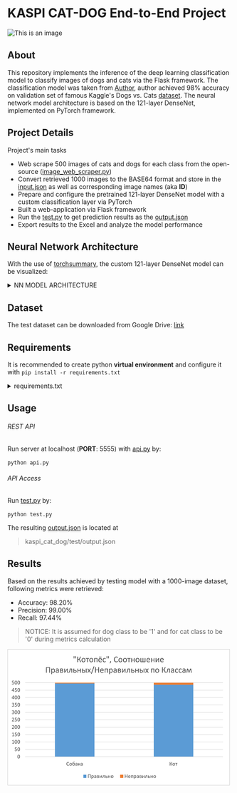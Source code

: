# KASPI CAT-DOG End-to-End Project

![This is an image](https://images.ctfassets.net/82d3r48zq721/45liwTLsDMSJt4N22RqrHX/cd992f88ca8737f95b085212906d6d86/Can-cats-and-dogs-get-coronavirus_resized.jpg?w=800&q=50)

## About
This repository implements the inference of the deep learning classification model to classify images of dogs and cats via the Flask framework.
The classification model was taken from [Author](https://github.com/amitrajitbose),
author achieved 98% accuracy on validation set of famous Kaggle's Dogs vs. Cats [dataset](https://www.kaggle.com/c/dogs-vs-cats/data).
The neural network model architecture is based on the 121-layer DenseNet, implemented on PyTorch framework.

## Project Details
Project's main tasks
- Web scrape 500 images of cats and dogs for each class from the open-source ([image_web_scraper.py](https://github.com/beybars1/kaspi_cat_dog/blob/master/app_2/image_web_scraper.py))
- Convert retrieved 1000 images to the BASE64 format and store in the [input.json](https://github.com/beybars1/kaspi_cat_dog/blob/master/test/input.json)
as well as corresponding image names (aka **ID**)
- Prepare and configure the pretrained 121-layer DenseNet model with a custom classification layer via PyTorch
- Built a web-application via Flask framework
- Run the [test.py](https://github.com/beybars1/kaspi_cat_dog/blob/master/test/test.py) to get prediction results as
the [output.json](https://github.com/beybars1/kaspi_cat_dog/blob/master/test/output.json)
- Export results to the Excel and analyze the model performance

## Neural Network Architecture
With the use of [torchsummary](https://pypi.org/project/torch-summary/), the custom 121-layer DenseNet model can be visualized:
<details><summary>NN MODEL ARCHITECTURE</summary>
<p>

        ----------------------------------------------------------------
                Layer (type)               Output Shape         Param #
        ================================================================
                    Conv2d-1         [-1, 64, 122, 122]           9,408
               BatchNorm2d-2         [-1, 64, 122, 122]             128
                      ReLU-3         [-1, 64, 122, 122]               0
                 MaxPool2d-4           [-1, 64, 61, 61]               0
               BatchNorm2d-5           [-1, 64, 61, 61]             128
                      ReLU-6           [-1, 64, 61, 61]               0
                    Conv2d-7          [-1, 128, 61, 61]           8,192
               BatchNorm2d-8          [-1, 128, 61, 61]             256
                      ReLU-9          [-1, 128, 61, 61]               0
                   Conv2d-10           [-1, 32, 61, 61]          36,864
              BatchNorm2d-11           [-1, 96, 61, 61]             192
                     ReLU-12           [-1, 96, 61, 61]               0
                   Conv2d-13          [-1, 128, 61, 61]          12,288
              BatchNorm2d-14          [-1, 128, 61, 61]             256
                     ReLU-15          [-1, 128, 61, 61]               0
                   Conv2d-16           [-1, 32, 61, 61]          36,864
              BatchNorm2d-17          [-1, 128, 61, 61]             256
                     ReLU-18          [-1, 128, 61, 61]               0
                   Conv2d-19          [-1, 128, 61, 61]          16,384
              BatchNorm2d-20          [-1, 128, 61, 61]             256
                     ReLU-21          [-1, 128, 61, 61]               0
                   Conv2d-22           [-1, 32, 61, 61]          36,864
              BatchNorm2d-23          [-1, 160, 61, 61]             320
                     ReLU-24          [-1, 160, 61, 61]               0
                   Conv2d-25          [-1, 128, 61, 61]          20,480
              BatchNorm2d-26          [-1, 128, 61, 61]             256
                     ReLU-27          [-1, 128, 61, 61]               0
                   Conv2d-28           [-1, 32, 61, 61]          36,864
              BatchNorm2d-29          [-1, 192, 61, 61]             384
                     ReLU-30          [-1, 192, 61, 61]               0
                   Conv2d-31          [-1, 128, 61, 61]          24,576
              BatchNorm2d-32          [-1, 128, 61, 61]             256
                     ReLU-33          [-1, 128, 61, 61]               0
                   Conv2d-34           [-1, 32, 61, 61]          36,864
              BatchNorm2d-35          [-1, 224, 61, 61]             448
                     ReLU-36          [-1, 224, 61, 61]               0
                   Conv2d-37          [-1, 128, 61, 61]          28,672
              BatchNorm2d-38          [-1, 128, 61, 61]             256
                     ReLU-39          [-1, 128, 61, 61]               0
                   Conv2d-40           [-1, 32, 61, 61]          36,864
              BatchNorm2d-41          [-1, 256, 61, 61]             512
                     ReLU-42          [-1, 256, 61, 61]               0
                   Conv2d-43          [-1, 128, 61, 61]          32,768
                AvgPool2d-44          [-1, 128, 30, 30]               0
              BatchNorm2d-45          [-1, 128, 30, 30]             256
                     ReLU-46          [-1, 128, 30, 30]               0
                   Conv2d-47          [-1, 128, 30, 30]          16,384
              BatchNorm2d-48          [-1, 128, 30, 30]             256
                     ReLU-49          [-1, 128, 30, 30]               0
                   Conv2d-50           [-1, 32, 30, 30]          36,864
              BatchNorm2d-51          [-1, 160, 30, 30]             320
                     ReLU-52          [-1, 160, 30, 30]               0
                   Conv2d-53          [-1, 128, 30, 30]          20,480
              BatchNorm2d-54          [-1, 128, 30, 30]             256
                     ReLU-55          [-1, 128, 30, 30]               0
                   Conv2d-56           [-1, 32, 30, 30]          36,864
              BatchNorm2d-57          [-1, 192, 30, 30]             384
                     ReLU-58          [-1, 192, 30, 30]               0
                   Conv2d-59          [-1, 128, 30, 30]          24,576
              BatchNorm2d-60          [-1, 128, 30, 30]             256
                     ReLU-61          [-1, 128, 30, 30]               0
                   Conv2d-62           [-1, 32, 30, 30]          36,864
              BatchNorm2d-63          [-1, 224, 30, 30]             448
                     ReLU-64          [-1, 224, 30, 30]               0
                   Conv2d-65          [-1, 128, 30, 30]          28,672
              BatchNorm2d-66          [-1, 128, 30, 30]             256
                     ReLU-67          [-1, 128, 30, 30]               0
                   Conv2d-68           [-1, 32, 30, 30]          36,864
              BatchNorm2d-69          [-1, 256, 30, 30]             512
                     ReLU-70          [-1, 256, 30, 30]               0
                   Conv2d-71          [-1, 128, 30, 30]          32,768
              BatchNorm2d-72          [-1, 128, 30, 30]             256
                     ReLU-73          [-1, 128, 30, 30]               0
                   Conv2d-74           [-1, 32, 30, 30]          36,864
              BatchNorm2d-75          [-1, 288, 30, 30]             576
                     ReLU-76          [-1, 288, 30, 30]               0
                   Conv2d-77          [-1, 128, 30, 30]          36,864
              BatchNorm2d-78          [-1, 128, 30, 30]             256
                     ReLU-79          [-1, 128, 30, 30]               0
                   Conv2d-80           [-1, 32, 30, 30]          36,864
              BatchNorm2d-81          [-1, 320, 30, 30]             640
                     ReLU-82          [-1, 320, 30, 30]               0
                   Conv2d-83          [-1, 128, 30, 30]          40,960
              BatchNorm2d-84          [-1, 128, 30, 30]             256
                     ReLU-85          [-1, 128, 30, 30]               0
                   Conv2d-86           [-1, 32, 30, 30]          36,864
              BatchNorm2d-87          [-1, 352, 30, 30]             704
                     ReLU-88          [-1, 352, 30, 30]               0
                   Conv2d-89          [-1, 128, 30, 30]          45,056
              BatchNorm2d-90          [-1, 128, 30, 30]             256
                     ReLU-91          [-1, 128, 30, 30]               0
                   Conv2d-92           [-1, 32, 30, 30]          36,864
              BatchNorm2d-93          [-1, 384, 30, 30]             768
                     ReLU-94          [-1, 384, 30, 30]               0
                   Conv2d-95          [-1, 128, 30, 30]          49,152
              BatchNorm2d-96          [-1, 128, 30, 30]             256
                     ReLU-97          [-1, 128, 30, 30]               0
                   Conv2d-98           [-1, 32, 30, 30]          36,864
              BatchNorm2d-99          [-1, 416, 30, 30]             832
                    ReLU-100          [-1, 416, 30, 30]               0
                  Conv2d-101          [-1, 128, 30, 30]          53,248
             BatchNorm2d-102          [-1, 128, 30, 30]             256
                    ReLU-103          [-1, 128, 30, 30]               0
                  Conv2d-104           [-1, 32, 30, 30]          36,864
             BatchNorm2d-105          [-1, 448, 30, 30]             896
                    ReLU-106          [-1, 448, 30, 30]               0
                  Conv2d-107          [-1, 128, 30, 30]          57,344
             BatchNorm2d-108          [-1, 128, 30, 30]             256
                    ReLU-109          [-1, 128, 30, 30]               0
                  Conv2d-110           [-1, 32, 30, 30]          36,864
             BatchNorm2d-111          [-1, 480, 30, 30]             960
                    ReLU-112          [-1, 480, 30, 30]               0
                  Conv2d-113          [-1, 128, 30, 30]          61,440
             BatchNorm2d-114          [-1, 128, 30, 30]             256
                    ReLU-115          [-1, 128, 30, 30]               0
                  Conv2d-116           [-1, 32, 30, 30]          36,864
             BatchNorm2d-117          [-1, 512, 30, 30]           1,024
                    ReLU-118          [-1, 512, 30, 30]               0
                  Conv2d-119          [-1, 256, 30, 30]         131,072
               AvgPool2d-120          [-1, 256, 15, 15]               0
             BatchNorm2d-121          [-1, 256, 15, 15]             512
                    ReLU-122          [-1, 256, 15, 15]               0
                  Conv2d-123          [-1, 128, 15, 15]          32,768
             BatchNorm2d-124          [-1, 128, 15, 15]             256
                    ReLU-125          [-1, 128, 15, 15]               0
                  Conv2d-126           [-1, 32, 15, 15]          36,864
             BatchNorm2d-127          [-1, 288, 15, 15]             576
                    ReLU-128          [-1, 288, 15, 15]               0
                  Conv2d-129          [-1, 128, 15, 15]          36,864
             BatchNorm2d-130          [-1, 128, 15, 15]             256
                    ReLU-131          [-1, 128, 15, 15]               0
                  Conv2d-132           [-1, 32, 15, 15]          36,864
             BatchNorm2d-133          [-1, 320, 15, 15]             640
                    ReLU-134          [-1, 320, 15, 15]               0
                  Conv2d-135          [-1, 128, 15, 15]          40,960
             BatchNorm2d-136          [-1, 128, 15, 15]             256
                    ReLU-137          [-1, 128, 15, 15]               0
                  Conv2d-138           [-1, 32, 15, 15]          36,864
             BatchNorm2d-139          [-1, 352, 15, 15]             704
                    ReLU-140          [-1, 352, 15, 15]               0
                  Conv2d-141          [-1, 128, 15, 15]          45,056
             BatchNorm2d-142          [-1, 128, 15, 15]             256
                    ReLU-143          [-1, 128, 15, 15]               0
                  Conv2d-144           [-1, 32, 15, 15]          36,864
             BatchNorm2d-145          [-1, 384, 15, 15]             768
                    ReLU-146          [-1, 384, 15, 15]               0
                  Conv2d-147          [-1, 128, 15, 15]          49,152
             BatchNorm2d-148          [-1, 128, 15, 15]             256
                    ReLU-149          [-1, 128, 15, 15]               0
                  Conv2d-150           [-1, 32, 15, 15]          36,864
             BatchNorm2d-151          [-1, 416, 15, 15]             832
                    ReLU-152          [-1, 416, 15, 15]               0
                  Conv2d-153          [-1, 128, 15, 15]          53,248
             BatchNorm2d-154          [-1, 128, 15, 15]             256
                    ReLU-155          [-1, 128, 15, 15]               0
                  Conv2d-156           [-1, 32, 15, 15]          36,864
             BatchNorm2d-157          [-1, 448, 15, 15]             896
                    ReLU-158          [-1, 448, 15, 15]               0
                  Conv2d-159          [-1, 128, 15, 15]          57,344
             BatchNorm2d-160          [-1, 128, 15, 15]             256
                    ReLU-161          [-1, 128, 15, 15]               0
                  Conv2d-162           [-1, 32, 15, 15]          36,864
             BatchNorm2d-163          [-1, 480, 15, 15]             960
                    ReLU-164          [-1, 480, 15, 15]               0
                  Conv2d-165          [-1, 128, 15, 15]          61,440
             BatchNorm2d-166          [-1, 128, 15, 15]             256
                    ReLU-167          [-1, 128, 15, 15]               0
                  Conv2d-168           [-1, 32, 15, 15]          36,864
             BatchNorm2d-169          [-1, 512, 15, 15]           1,024
                    ReLU-170          [-1, 512, 15, 15]               0
                  Conv2d-171          [-1, 128, 15, 15]          65,536
             BatchNorm2d-172          [-1, 128, 15, 15]             256
                    ReLU-173          [-1, 128, 15, 15]               0
                  Conv2d-174           [-1, 32, 15, 15]          36,864
             BatchNorm2d-175          [-1, 544, 15, 15]           1,088
                    ReLU-176          [-1, 544, 15, 15]               0
                  Conv2d-177          [-1, 128, 15, 15]          69,632
             BatchNorm2d-178          [-1, 128, 15, 15]             256
                    ReLU-179          [-1, 128, 15, 15]               0
                  Conv2d-180           [-1, 32, 15, 15]          36,864
             BatchNorm2d-181          [-1, 576, 15, 15]           1,152
                    ReLU-182          [-1, 576, 15, 15]               0
                  Conv2d-183          [-1, 128, 15, 15]          73,728
             BatchNorm2d-184          [-1, 128, 15, 15]             256
                    ReLU-185          [-1, 128, 15, 15]               0
                  Conv2d-186           [-1, 32, 15, 15]          36,864
             BatchNorm2d-187          [-1, 608, 15, 15]           1,216
                    ReLU-188          [-1, 608, 15, 15]               0
                  Conv2d-189          [-1, 128, 15, 15]          77,824
             BatchNorm2d-190          [-1, 128, 15, 15]             256
                    ReLU-191          [-1, 128, 15, 15]               0
                  Conv2d-192           [-1, 32, 15, 15]          36,864
             BatchNorm2d-193          [-1, 640, 15, 15]           1,280
                    ReLU-194          [-1, 640, 15, 15]               0
                  Conv2d-195          [-1, 128, 15, 15]          81,920
             BatchNorm2d-196          [-1, 128, 15, 15]             256
                    ReLU-197          [-1, 128, 15, 15]               0
                  Conv2d-198           [-1, 32, 15, 15]          36,864
             BatchNorm2d-199          [-1, 672, 15, 15]           1,344
                    ReLU-200          [-1, 672, 15, 15]               0
                  Conv2d-201          [-1, 128, 15, 15]          86,016
             BatchNorm2d-202          [-1, 128, 15, 15]             256
                    ReLU-203          [-1, 128, 15, 15]               0
                  Conv2d-204           [-1, 32, 15, 15]          36,864
             BatchNorm2d-205          [-1, 704, 15, 15]           1,408
                    ReLU-206          [-1, 704, 15, 15]               0
                  Conv2d-207          [-1, 128, 15, 15]          90,112
             BatchNorm2d-208          [-1, 128, 15, 15]             256
                    ReLU-209          [-1, 128, 15, 15]               0
                  Conv2d-210           [-1, 32, 15, 15]          36,864
             BatchNorm2d-211          [-1, 736, 15, 15]           1,472
                    ReLU-212          [-1, 736, 15, 15]               0
                  Conv2d-213          [-1, 128, 15, 15]          94,208
             BatchNorm2d-214          [-1, 128, 15, 15]             256
                    ReLU-215          [-1, 128, 15, 15]               0
                  Conv2d-216           [-1, 32, 15, 15]          36,864
             BatchNorm2d-217          [-1, 768, 15, 15]           1,536
                    ReLU-218          [-1, 768, 15, 15]               0
                  Conv2d-219          [-1, 128, 15, 15]          98,304
             BatchNorm2d-220          [-1, 128, 15, 15]             256
                    ReLU-221          [-1, 128, 15, 15]               0
                  Conv2d-222           [-1, 32, 15, 15]          36,864
             BatchNorm2d-223          [-1, 800, 15, 15]           1,600
                    ReLU-224          [-1, 800, 15, 15]               0
                  Conv2d-225          [-1, 128, 15, 15]         102,400
             BatchNorm2d-226          [-1, 128, 15, 15]             256
                    ReLU-227          [-1, 128, 15, 15]               0
                  Conv2d-228           [-1, 32, 15, 15]          36,864
             BatchNorm2d-229          [-1, 832, 15, 15]           1,664
                    ReLU-230          [-1, 832, 15, 15]               0
                  Conv2d-231          [-1, 128, 15, 15]         106,496
             BatchNorm2d-232          [-1, 128, 15, 15]             256
                    ReLU-233          [-1, 128, 15, 15]               0
                  Conv2d-234           [-1, 32, 15, 15]          36,864
             BatchNorm2d-235          [-1, 864, 15, 15]           1,728
                    ReLU-236          [-1, 864, 15, 15]               0
                  Conv2d-237          [-1, 128, 15, 15]         110,592
             BatchNorm2d-238          [-1, 128, 15, 15]             256
                    ReLU-239          [-1, 128, 15, 15]               0
                  Conv2d-240           [-1, 32, 15, 15]          36,864
             BatchNorm2d-241          [-1, 896, 15, 15]           1,792
                    ReLU-242          [-1, 896, 15, 15]               0
                  Conv2d-243          [-1, 128, 15, 15]         114,688
             BatchNorm2d-244          [-1, 128, 15, 15]             256
                    ReLU-245          [-1, 128, 15, 15]               0
                  Conv2d-246           [-1, 32, 15, 15]          36,864
             BatchNorm2d-247          [-1, 928, 15, 15]           1,856
                    ReLU-248          [-1, 928, 15, 15]               0
                  Conv2d-249          [-1, 128, 15, 15]         118,784
             BatchNorm2d-250          [-1, 128, 15, 15]             256
                    ReLU-251          [-1, 128, 15, 15]               0
                  Conv2d-252           [-1, 32, 15, 15]          36,864
             BatchNorm2d-253          [-1, 960, 15, 15]           1,920
                    ReLU-254          [-1, 960, 15, 15]               0
                  Conv2d-255          [-1, 128, 15, 15]         122,880
             BatchNorm2d-256          [-1, 128, 15, 15]             256
                    ReLU-257          [-1, 128, 15, 15]               0
                  Conv2d-258           [-1, 32, 15, 15]          36,864
             BatchNorm2d-259          [-1, 992, 15, 15]           1,984
                    ReLU-260          [-1, 992, 15, 15]               0
                  Conv2d-261          [-1, 128, 15, 15]         126,976
             BatchNorm2d-262          [-1, 128, 15, 15]             256
                    ReLU-263          [-1, 128, 15, 15]               0
                  Conv2d-264           [-1, 32, 15, 15]          36,864
             BatchNorm2d-265         [-1, 1024, 15, 15]           2,048
                    ReLU-266         [-1, 1024, 15, 15]               0
                  Conv2d-267          [-1, 512, 15, 15]         524,288
               AvgPool2d-268            [-1, 512, 7, 7]               0
             BatchNorm2d-269            [-1, 512, 7, 7]           1,024
                    ReLU-270            [-1, 512, 7, 7]               0
                  Conv2d-271            [-1, 128, 7, 7]          65,536
             BatchNorm2d-272            [-1, 128, 7, 7]             256
                    ReLU-273            [-1, 128, 7, 7]               0
                  Conv2d-274             [-1, 32, 7, 7]          36,864
             BatchNorm2d-275            [-1, 544, 7, 7]           1,088
                    ReLU-276            [-1, 544, 7, 7]               0
                  Conv2d-277            [-1, 128, 7, 7]          69,632
             BatchNorm2d-278            [-1, 128, 7, 7]             256
                    ReLU-279            [-1, 128, 7, 7]               0
                  Conv2d-280             [-1, 32, 7, 7]          36,864
             BatchNorm2d-281            [-1, 576, 7, 7]           1,152
                    ReLU-282            [-1, 576, 7, 7]               0
                  Conv2d-283            [-1, 128, 7, 7]          73,728
             BatchNorm2d-284            [-1, 128, 7, 7]             256
                    ReLU-285            [-1, 128, 7, 7]               0
                  Conv2d-286             [-1, 32, 7, 7]          36,864
             BatchNorm2d-287            [-1, 608, 7, 7]           1,216
                    ReLU-288            [-1, 608, 7, 7]               0
                  Conv2d-289            [-1, 128, 7, 7]          77,824
             BatchNorm2d-290            [-1, 128, 7, 7]             256
                    ReLU-291            [-1, 128, 7, 7]               0
                  Conv2d-292             [-1, 32, 7, 7]          36,864
             BatchNorm2d-293            [-1, 640, 7, 7]           1,280
                    ReLU-294            [-1, 640, 7, 7]               0
                  Conv2d-295            [-1, 128, 7, 7]          81,920
             BatchNorm2d-296            [-1, 128, 7, 7]             256
                    ReLU-297            [-1, 128, 7, 7]               0
                  Conv2d-298             [-1, 32, 7, 7]          36,864
             BatchNorm2d-299            [-1, 672, 7, 7]           1,344
                    ReLU-300            [-1, 672, 7, 7]               0
                  Conv2d-301            [-1, 128, 7, 7]          86,016
             BatchNorm2d-302            [-1, 128, 7, 7]             256
                    ReLU-303            [-1, 128, 7, 7]               0
                  Conv2d-304             [-1, 32, 7, 7]          36,864
             BatchNorm2d-305            [-1, 704, 7, 7]           1,408
                    ReLU-306            [-1, 704, 7, 7]               0
                  Conv2d-307            [-1, 128, 7, 7]          90,112
             BatchNorm2d-308            [-1, 128, 7, 7]             256
                    ReLU-309            [-1, 128, 7, 7]               0
                  Conv2d-310             [-1, 32, 7, 7]          36,864
             BatchNorm2d-311            [-1, 736, 7, 7]           1,472
                    ReLU-312            [-1, 736, 7, 7]               0
                  Conv2d-313            [-1, 128, 7, 7]          94,208
             BatchNorm2d-314            [-1, 128, 7, 7]             256
                    ReLU-315            [-1, 128, 7, 7]               0
                  Conv2d-316             [-1, 32, 7, 7]          36,864
             BatchNorm2d-317            [-1, 768, 7, 7]           1,536
                    ReLU-318            [-1, 768, 7, 7]               0
                  Conv2d-319            [-1, 128, 7, 7]          98,304
             BatchNorm2d-320            [-1, 128, 7, 7]             256
                    ReLU-321            [-1, 128, 7, 7]               0
                  Conv2d-322             [-1, 32, 7, 7]          36,864
             BatchNorm2d-323            [-1, 800, 7, 7]           1,600
                    ReLU-324            [-1, 800, 7, 7]               0
                  Conv2d-325            [-1, 128, 7, 7]         102,400
             BatchNorm2d-326            [-1, 128, 7, 7]             256
                    ReLU-327            [-1, 128, 7, 7]               0
                  Conv2d-328             [-1, 32, 7, 7]          36,864
             BatchNorm2d-329            [-1, 832, 7, 7]           1,664
                    ReLU-330            [-1, 832, 7, 7]               0
                  Conv2d-331            [-1, 128, 7, 7]         106,496
             BatchNorm2d-332            [-1, 128, 7, 7]             256
                    ReLU-333            [-1, 128, 7, 7]               0
                  Conv2d-334             [-1, 32, 7, 7]          36,864
             BatchNorm2d-335            [-1, 864, 7, 7]           1,728
                    ReLU-336            [-1, 864, 7, 7]               0
                  Conv2d-337            [-1, 128, 7, 7]         110,592
             BatchNorm2d-338            [-1, 128, 7, 7]             256
                    ReLU-339            [-1, 128, 7, 7]               0
                  Conv2d-340             [-1, 32, 7, 7]          36,864
             BatchNorm2d-341            [-1, 896, 7, 7]           1,792
                    ReLU-342            [-1, 896, 7, 7]               0
                  Conv2d-343            [-1, 128, 7, 7]         114,688
             BatchNorm2d-344            [-1, 128, 7, 7]             256
                    ReLU-345            [-1, 128, 7, 7]               0
                  Conv2d-346             [-1, 32, 7, 7]          36,864
             BatchNorm2d-347            [-1, 928, 7, 7]           1,856
                    ReLU-348            [-1, 928, 7, 7]               0
                  Conv2d-349            [-1, 128, 7, 7]         118,784
             BatchNorm2d-350            [-1, 128, 7, 7]             256
                    ReLU-351            [-1, 128, 7, 7]               0
                  Conv2d-352             [-1, 32, 7, 7]          36,864
             BatchNorm2d-353            [-1, 960, 7, 7]           1,920
                    ReLU-354            [-1, 960, 7, 7]               0
                  Conv2d-355            [-1, 128, 7, 7]         122,880
             BatchNorm2d-356            [-1, 128, 7, 7]             256
                    ReLU-357            [-1, 128, 7, 7]               0
                  Conv2d-358             [-1, 32, 7, 7]          36,864
             BatchNorm2d-359            [-1, 992, 7, 7]           1,984
                    ReLU-360            [-1, 992, 7, 7]               0
                  Conv2d-361            [-1, 128, 7, 7]         126,976
             BatchNorm2d-362            [-1, 128, 7, 7]             256
                    ReLU-363            [-1, 128, 7, 7]               0
                  Conv2d-364             [-1, 32, 7, 7]          36,864
             BatchNorm2d-365           [-1, 1024, 7, 7]           2,048
                  Linear-366                  [-1, 512]         524,800
                    ReLU-367                  [-1, 512]               0
                 Dropout-368                  [-1, 512]               0
                  Linear-369                  [-1, 256]         131,328
                    ReLU-370                  [-1, 256]               0
                 Dropout-371                  [-1, 256]               0
                  Linear-372                    [-1, 2]             514
              LogSoftmax-373                    [-1, 2]               0
        ================================================================
        Total params: 7,610,498
        Trainable params: 7,610,498
        Non-trainable params: 0
        ----------------------------------------------------------------
        Input size (MB): 0.68
        Forward/backward pass size (MB): 341.21
        Params size (MB): 29.03
        Estimated Total Size (MB): 370.92
        ----------------------------------------------------------------
</p>
</details>

## Dataset
The test dataset can be downloaded from Google Drive: [link](https://drive.google.com/file/d/1SbGLV-Cvdd-tOthNm1A48SvV-ckoCNmo/view?usp=sharing) 

## Requirements
It is recommended to create python **virtual environment** and configure it with `pip install -r requirements.txt`
<details><summary>requirements.txt</summary>
<p>

      certifi==2021.10.8
      charset-normalizer==2.0.8
      click==8.0.3
      colorama==0.4.4
      cycler==0.11.0
      Flask==2.0.2
      fonttools==4.28.2
      idna==3.3
      imageio==2.12.0
      itsdangerous==2.0.1
      Jinja2==3.0.3
      jsonify==0.5
      kiwisolver==1.3.2
      MarkupSafe==2.0.1
      matplotlib==3.5.0
      networkx==2.6.3
      numpy==1.21.4
      packaging==21.3
      pandas==1.3.4
      Pillow==8.4.0
      pyparsing==3.0.6
      python-dateutil==2.8.2
      pytz==2021.3
      PyWavelets==1.2.0
      requests==2.26.0
      scikit-image==0.18.3
      scipy==1.7.3
      setuptools-scm==6.3.2
      six==1.16.0
      tifffile==2021.11.2
      tomli==1.2.2
      torch==1.10.0
      torchaudio==0.10.0
      torchvision==0.11.1
      typing_extensions==4.0.0
      urllib3==1.26.7
      Werkzeug==2.0.2

</p>
</details>

## Usage

###### REST API
Run server at localhost (**PORT**: 5555) with [api.py](https://github.com/beybars1/kaspi_cat_dog/blob/master/app_2/app.py) by:
```
python api.py
```

###### API Access
Run [test.py](https://github.com/beybars1/kaspi_cat_dog/blob/master/test/test.py) by:
```
python test.py
```
The resulting [output.json](https://github.com/beybars1/kaspi_cat_dog/blob/master/test/output.json) is located at
> kaspi_cat_dog/test/output.json

## Results
Based on the results achieved by testing model with a 1000-image dataset, following metrics were retrieved:
- Accuracy: 98.20%
- Precision: 99.00%
- Recall: 97.44%
> NOTICE: It is assumed for dog class to be '1' and for cat class to be '0' during metrics calculation

![image](https://github.com/beybars1/kaspi_cat_dog/blob/master/fig.png)
